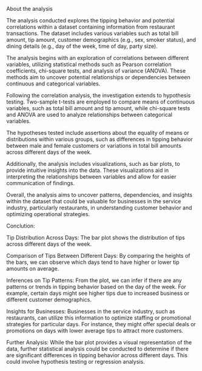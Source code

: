 About the analysis


The analysis conducted explores the tipping behavior and potential correlations within a dataset containing
information from restaurant transactions. The dataset includes various variables such as total bill amount, 
tip amount, customer demographics (e.g., sex, smoker status), and dining details (e.g., day of the week, time of day, party size).

The analysis begins with an exploration of correlations between different variables, utilizing statistical methods
such as Pearson correlation coefficients, chi-square tests, and analysis of variance (ANOVA). These methods aim to
uncover potential relationships or dependencies between continuous and categorical variables.

Following the correlation analysis, the investigation extends to hypothesis testing. Two-sample t-tests are employed to 
compare means of continuous variables, such as total bill amount and tip amount, while chi-square tests and ANOVA are
used to analyze relationships between categorical variables.

The hypotheses tested include assertions about the equality of means or distributions within various groups, such as
differences in tipping behavior between male and female customers or variations in total bill amounts across different 
days of the week.

Additionally, the analysis includes visualizations, such as bar plots, to provide intuitive insights into the data. These
visualizations aid in interpreting the relationships between variables and allow for easier communication of findings.

Overall, the analysis aims to uncover patterns, dependencies, and insights within the dataset that could be valuable for
businesses in the service industry, particularly restaurants, in understanding customer behavior and optimizing operational 
strategies.

Conclution:

Tip Distribution Across Days: The bar plot shows the distribution of tips across different days of the week.

Comparison of Tips Between Different Days: By comparing the heights of the bars, we can observe which days tend 
to have higher or lower tip amounts on average.

Inferences on Tip Patterns: From the plot, we can infer if there are any patterns or trends in tipping behavior 
based on the day of the week. For example, certain days might see higher tips due to increased business or different 
customer demographics.

Insights for Businesses: Businesses in the service industry, such as restaurants, can utilize this information to optimize 
staffing or promotional strategies for particular days. For instance, they might offer special deals or promotions on days
with lower average tips to attract more customers.

Further Analysis: While the bar plot provides a visual representation of the data, further statistical analysis could be 
conducted to determine if there are significant differences in tipping behavior across different days. This could involve 
hypothesis testing or regression analysis.
